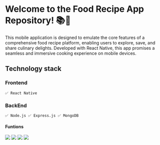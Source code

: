 # Welcome to the Food Recipe App Repository! 📚📱

This mobile application is designed to emulate the core features of a comprehensive food recipe platform, enabling users to explore, save, and share culinary delights. Developed with React Native, this app promises a seamless and immersive cooking experience on mobile devices.

## Technology stack 

### Frontend
    ✅ React Native

### BackEnd
    ✅ Node.js ✅ Express.js ✅ MongoDB

#### Funtions

<img src="Food_Recipes_APP\assets\images\signPage.png">
<img src="Food_Recipes_APP\assets\images\Otp.png">
<img src="Food_Recipes_APP\assets\images\SignIn.png">
<img src="Food_Recipes_APP\assets\images\Home.png">